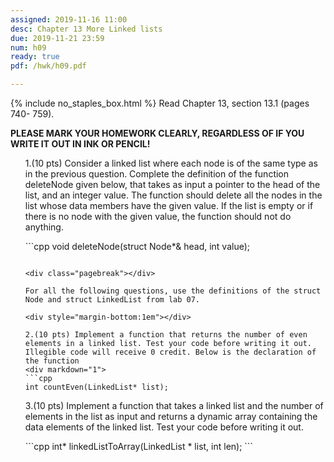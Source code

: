 ```yaml
---
assigned: 2019-11-16 11:00
desc: Chapter 13 More Linked lists
due: 2019-11-21 23:59
num: h09
ready: true
pdf: /hwk/h09.pdf

---
```

{% include no_staples_box.html %}
Read  Chapter 13, section 13.1 (pages 740- 759).  

<b>PLEASE MARK YOUR HOMEWORK CLEARLY, REGARDLESS OF IF YOU WRITE IT OUT IN INK OR PENCIL!<br/>
</b>

<ol markdown="1">


1.(10 pts) Consider a linked list where each node is of the same type as in the previous question. Complete the definition of the function deleteNode given below, that takes as input a pointer to the head of the list, and an integer value. The function should delete all the nodes in the list whose data members have the given value. If the list is empty or if there is no node with the given value, the function should not do anything.
<div markdown="1">
```cpp
void deleteNode(struct Node*& head, int value);






















```

<div class="pagebreak"></div>

For all the following questions, use the definitions of the struct Node and struct LinkedList from lab 07.

<div style="margin-bottom:1em"></div>

2.(10 pts) Implement a function that returns the number of even elements in a linked list. Test your code before writing it out. Illegible code will receive 0 credit. Below is the declaration of the function
<div markdown="1">
```cpp
int countEven(LinkedList* list);
```

</div>

<div class="pagebreak"></div>

3.(10 pts) Implement a function that takes a linked list and the number of elements in the list as input and returns a dynamic array containing the data elements of the linked list. Test your code before writing it out. 
<div markdown="1">
```cpp
int* linkedListToArray(LinkedList * list, int len);
```


